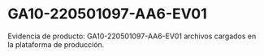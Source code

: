 # GA10-220501097-AA6-EV01
Evidencia de producto: GA10-220501097-AA6-EV01 archivos cargados en la plataforma de producción. 
